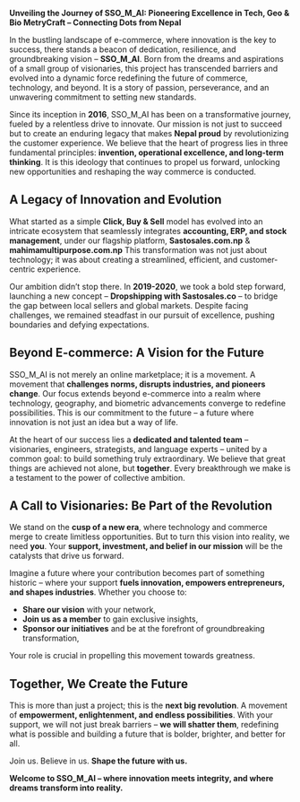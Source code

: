 **Unveiling the Journey of SSO_M_AI: Pioneering Excellence in Tech, Geo & Bio MetryCraft – Connecting Dots from Nepal**

In the bustling landscape of e-commerce, where innovation is the key to success, there stands a beacon of dedication, resilience, and groundbreaking vision – **SSO_M_AI**. Born from the dreams and aspirations of a small group of visionaries, this project has transcended barriers and evolved into a dynamic force redefining the future of commerce, technology, and beyond. It is a story of passion, perseverance, and an unwavering commitment to setting new standards.

Since its inception in **2016**, SSO_M_AI has been on a transformative journey, fueled by a relentless drive to innovate. Our mission is not just to succeed but to create an enduring legacy that makes **Nepal proud** by revolutionizing the customer experience. We believe that the heart of progress lies in three fundamental principles: **invention, operational excellence, and long-term thinking**. It is this ideology that continues to propel us forward, unlocking new opportunities and reshaping the way commerce is conducted.

## **A Legacy of Innovation and Evolution**
What started as a simple **Click, Buy & Sell** model has evolved into an intricate ecosystem that seamlessly integrates **accounting, ERP, and stock management**,  under our flagship platform, **Sastosales.com.np** & **mahimamultipurpose.com.np** This transformation was not just about technology; it was about creating a streamlined, efficient, and customer-centric experience.

Our ambition didn’t stop there. In **2019-2020**, we took a bold step forward, launching a new concept – **Dropshipping with Sastosales.co** – to bridge the gap between local sellers and global markets. Despite facing challenges, we remained steadfast in our pursuit of excellence, pushing boundaries and defying expectations.

## **Beyond E-commerce: A Vision for the Future**
SSO_M_AI is not merely an online marketplace; it is a movement. A movement that **challenges norms, disrupts industries, and pioneers change**. Our focus extends beyond e-commerce into a realm where technology, geography, and biometric advancements converge to redefine possibilities. This is our commitment to the future – a future where innovation is not just an idea but a way of life.

At the heart of our success lies a **dedicated and talented team** – visionaries, engineers, strategists, and language experts – united by a common goal: to build something truly extraordinary. We believe that great things are achieved not alone, but **together**. Every breakthrough we make is a testament to the power of collective ambition.

## **A Call to Visionaries: Be Part of the Revolution**
We stand on the **cusp of a new era**, where technology and commerce merge to create limitless opportunities. But to turn this vision into reality, we need **you**. Your **support, investment, and belief in our mission** will be the catalysts that drive us forward.

Imagine a future where your contribution becomes part of something historic – where your support **fuels innovation, empowers entrepreneurs, and shapes industries**. Whether you choose to:
- **Share our vision** with your network,
- **Join us as a member** to gain exclusive insights,
- **Sponsor our initiatives** and be at the forefront of groundbreaking transformation,

Your role is crucial in propelling this movement towards greatness.

## **Together, We Create the Future**
This is more than just a project; this is the **next big revolution**. A movement of **empowerment, enlightenment, and endless possibilities**. With your support, we will not just break barriers – **we will shatter them**, redefining what is possible and building a future that is bolder, brighter, and better for all.

Join us. Believe in us. **Shape the future with us.**

**Welcome to SSO_M_AI – where innovation meets integrity, and where dreams transform into reality.**

